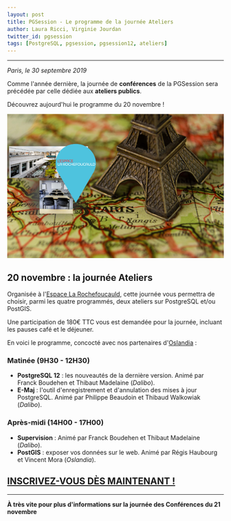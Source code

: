 ```yaml
---
layout: post
title: PGSession - Le programme de la journée Ateliers
author: Laura Ricci, Virginie Jourdan
twitter_id: pgsession
tags: [PostgreSQL, pgsession, pgsession12, ateliers]
---
```


---

*Paris, le 30 septembre 2019*

Comme l'année dernière, la journée de **conférences** de la PGSession sera précédée par celle dédiée aux **ateliers publics**.

Découvrez aujourd'hui le programme du 20 novembre !

<!--MORE-->

![la_rochefoucauld_localisation.png](https://raw.githubusercontent.com/lauraricci/blog.dalibo.com/gh-pages/img/la_rochefoucauld_localisation.png)

## 20 novembre : la journée Ateliers

Organisée à l'[Espace La Rochefoucauld](https://formeret.fr/nos-espaces/espace-la-rochefoucauld/), cette journée vous permettra de choisir, parmi les quatre programmés, deux ateliers sur PostgreSQL et/ou PostGIS.

Une participation de 180€ TTC vous est demandée pour la journée, incluant les pauses café et le déjeuner. 

En voici le programme, concocté avec nos partenaires d'[Oslandia](https://oslandia.com/) :

### Matinée (9H30 - 12H30)

   * __PostgreSQL 12__ : les nouveautés de la dernière version. Animé par Franck Boudehen et Thibaut Madelaine (*Dalibo*).
   * __E-Maj__ : l'outil d'enregistrement et d'annulation des mises à jour PostgreSQL. Animé par Philippe Beaudoin et Thibaud Walkowiak (*Dalibo*).

### Après-midi (14H00 - 17H00)

   * __Supervision__ : Animé par Franck Boudehen et Thibaut Madelaine (*Dalibo*).
   * __PostGIS__ : exposer vos données sur le web. Animé par Régis Haubourg et Vincent Mora (*Oslandia*).
   
   
   

## [**INSCRIVEZ-VOUS DÈS MAINTENANT !**](mailto:contact@dalibo.com?subject=PGSession:%20inscription%20aux%20Ateliers)


---------------------

**À très vite pour plus d'informations sur la journée des Conférences du 21 novembre**


 




